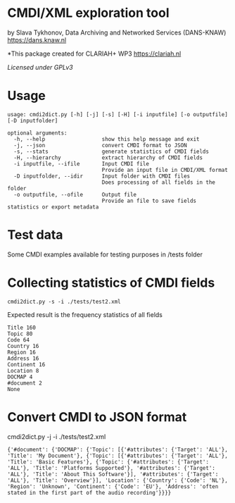 # CMDI/XML exploration tool

by Slava Tykhonov, Data Archiving and Networked Services (DANS-KNAW) https://dans.knaw.nl

*This package created for CLARIAH+ WP3 https://clariah.nl

*Licensed under GPLv3*

# Usage

```
usage: cmdi2dict.py [-h] [-j] [-s] [-H] [-i inputfile] [-o outputfile] [-D inputfolder] 

optional arguments:
  -h, --help                  show this help message and exit
  -j, --json                  convert CMDI format to JSON
  -s, --stats                 generate statistics of CMDI fields
  -H, --hierarchy             extract hierarchy of CMDI fields 
  -i inputfile, --ifile       Input CMDI file
                              Provide an input file in CMDI/XML format
  -D inputfolder, --idir      Input folder with CMDI files
                              Does processing of all fields in the folder
  -o outputfile, --ofile      Output file 
                              Provide an file to save fields statistics or export metadata 
```

# Test data
Some CMDI examples available for testing purposes in /tests folder

# Collecting statistics of CMDI fields

```
cmdi2dict.py -s -i ./tests/test2.xml
```
Expected result is the frequency statistics of all fields
```
Title 160
Topic 80
Code 64
Country 16
Region 16
Address 16
Continent 16
Location 8
DOCMAP 4
#document 2
None
```

# Convert CMDI to JSON format
cmdi2dict.py -j -i ./tests/test2.xml
```
{'#document': {'DOCMAP': {'Topic': [{'#attributes': {'Target': 'ALL'}, 'Title': 'My Document'}, {'Topic': [{'#attributes': {'Target': 'ALL'}, 'Title': 'Basic Features'}, {'Topic': {'#attributes': {'Target': 'ALL'}, 'Title': 'Platforms Supported'}, '#attributes': {'Target': 'ALL'}, 'Title': 'About This Software'}], '#attributes': {'Target': 'ALL'}, 'Title': 'Overview'}], 'Location': {'Country': {'Code': 'NL'}, 'Region': 'Unknown', 'Continent': {'Code': 'EU'}, 'Address': 'often stated in the first part of the audio recording'}}}}
```
